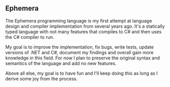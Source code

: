 ## Ephemera
The Ephemera programming language is my first attempt at language design and compiler implementation from several years ago. 
It's a statically typed language with not many features that compiles to C# and then uses the C# compiler to run.

My goal is to improve the implementation, fix bugs, write tests, update versions of .NET and C#, document my findings and overall gain more knowledge in this field.
For now I plan to preserve the original syntax and semantics of the language and add no new features.

Above all else, my goal is to have fun and I'll keep doing this as long as I derive some joy from the process.
